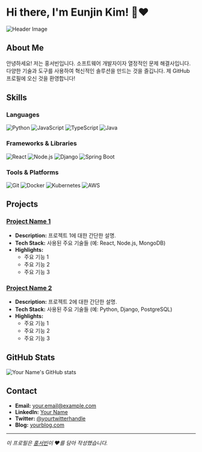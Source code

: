 # Hi there, I'm Eunjin Kim! 👋❤️


![Header Image](https://via.placeholder.com/800x200)

## About Me

안녕하세요! 저는 홍서빈입니다. 소프트웨어 개발자이자 열정적인 문제 해결사입니다. 다양한 기술과 도구를 사용하여 혁신적인 솔루션을 만드는 것을 즐깁니다. 제 GitHub 프로필에 오신 것을 환영합니다!

## Skills

### Languages

![Python](https://img.shields.io/badge/Python-3776AB?style=for-the-badge&logo=python&logoColor=white)
![JavaScript](https://img.shields.io/badge/JavaScript-F7DF1E?style=for-the-badge&logo=javascript&logoColor=black)
![TypeScript](https://img.shields.io/badge/TypeScript-007ACC?style=for-the-badge&logo=typescript&logoColor=white)
![Java](https://img.shields.io/badge/Java-007396?style=for-the-badge&logo=java&logoColor=white)

### Frameworks & Libraries

![React](https://img.shields.io/badge/React-20232A?style=for-the-badge&logo=react&logoColor=61DAFB)
![Node.js](https://img.shields.io/badge/Node.js-339933?style=for-the-badge&logo=nodedotjs&logoColor=white)
![Django](https://img.shields.io/badge/Django-092E20?style=for-the-badge&logo=django&logoColor=white)
![Spring Boot](https://img.shields.io/badge/Spring_Boot-6DB33F?style=for-the-badge&logo=springboot&logoColor=white)

### Tools & Platforms

![Git](https://img.shields.io/badge/Git-F05032?style=for-the-badge&logo=git&logoColor=white)
![Docker](https://img.shields.io/badge/Docker-2496ED?style=for-the-badge&logo=docker&logoColor=white)
![Kubernetes](https://img.shields.io/badge/Kubernetes-326CE5?style=for-the-badge&logo=kubernetes&logoColor=white)
![AWS](https://img.shields.io/badge/AWS-232F3E?style=for-the-badge&logo=amazon-aws&logoColor=white)

## Projects

### [Project Name 1](https://github.com/yourusername/projectname1)

- **Description:** 프로젝트 1에 대한 간단한 설명.
- **Tech Stack:** 사용된 주요 기술들 (예: React, Node.js, MongoDB)
- **Highlights:**
  - 주요 기능 1
  - 주요 기능 2
  - 주요 기능 3

### [Project Name 2](https://github.com/yourusername/projectname2)

- **Description:** 프로젝트 2에 대한 간단한 설명.
- **Tech Stack:** 사용된 주요 기술들 (예: Python, Django, PostgreSQL)
- **Highlights:**
  - 주요 기능 1
  - 주요 기능 2
  - 주요 기능 3

## GitHub Stats

![Your Name's GitHub stats](https://github-readme-stats.vercel.app/api?username=yourusername&show_icons=true&theme=radical)

## Contact

- **Email:** your.email@example.com
- **LinkedIn:** [Your Name](https://www.linkedin.com/in/yourname)
- **Twitter:** [@yourtwitterhandle](https://twitter.com/yourtwitterhandle)
- **Blog:** [yourblog.com](https://yourblog.com)

---

*이 프로필은 [홍서빈](https://github.com/hsbbsh)이 ❤️를 담아 작성했습니다.*
